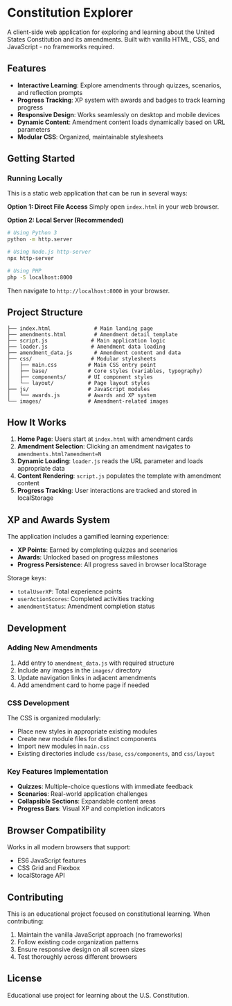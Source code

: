 # Constitution Explorer

A client-side web application for exploring and learning about the United States Constitution and its amendments. Built with vanilla HTML, CSS, and JavaScript - no frameworks required.

## Features

- **Interactive Learning**: Explore amendments through quizzes, scenarios, and reflection prompts
- **Progress Tracking**: XP system with awards and badges to track learning progress
- **Responsive Design**: Works seamlessly on desktop and mobile devices
- **Dynamic Content**: Amendment content loads dynamically based on URL parameters
- **Modular CSS**: Organized, maintainable stylesheets

## Getting Started

### Running Locally

This is a static web application that can be run in several ways:

**Option 1: Direct File Access**
Simply open `index.html` in your web browser.

**Option 2: Local Server (Recommended)**
```bash
# Using Python 3
python -m http.server

# Using Node.js http-server
npx http-server

# Using PHP
php -S localhost:8000
```

Then navigate to `http://localhost:8000` in your browser.

## Project Structure

```
├── index.html              # Main landing page
├── amendments.html         # Amendment detail template
├── script.js              # Main application logic
├── loader.js              # Amendment data loading
├── amendment_data.js       # Amendment content and data
├── css/                   # Modular stylesheets
│   ├── main.css          # Main CSS entry point
│   ├── base/             # Core styles (variables, typography)
│   ├── components/       # UI component styles
│   └── layout/           # Page layout styles
├── js/                   # JavaScript modules
│   └── awards.js         # Awards and XP system
└── images/               # Amendment-related images
```

## How It Works

1. **Home Page**: Users start at `index.html` with amendment cards
2. **Amendment Selection**: Clicking an amendment navigates to `amendments.html?amendment=N`
3. **Dynamic Loading**: `loader.js` reads the URL parameter and loads appropriate data
4. **Content Rendering**: `script.js` populates the template with amendment content
5. **Progress Tracking**: User interactions are tracked and stored in localStorage

## XP and Awards System

The application includes a gamified learning experience:

- **XP Points**: Earned by completing quizzes and scenarios
- **Awards**: Unlocked based on progress milestones
- **Progress Persistence**: All progress saved in browser localStorage

Storage keys:
- `totalUserXP`: Total experience points
- `userActionScores`: Completed activities tracking
- `amendmentStatus`: Amendment completion status

## Development

### Adding New Amendments

1. Add entry to `amendment_data.js` with required structure
2. Include any images in the `images/` directory
3. Update navigation links in adjacent amendments
4. Add amendment card to home page if needed

### CSS Development

The CSS is organized modularly:
- Place new styles in appropriate existing modules
- Create new module files for distinct components
- Import new modules in `main.css`
- Existing directories include `css/base`, `css/components`, and `css/layout`

### Key Features Implementation

- **Quizzes**: Multiple-choice questions with immediate feedback
- **Scenarios**: Real-world application challenges
- **Collapsible Sections**: Expandable content areas
- **Progress Bars**: Visual XP and completion indicators

## Browser Compatibility

Works in all modern browsers that support:
- ES6 JavaScript features
- CSS Grid and Flexbox
- localStorage API

## Contributing

This is an educational project focused on constitutional learning. When contributing:

1. Maintain the vanilla JavaScript approach (no frameworks)
2. Follow existing code organization patterns
3. Ensure responsive design on all screen sizes
4. Test thoroughly across different browsers

## License

Educational use project for learning about the U.S. Constitution.